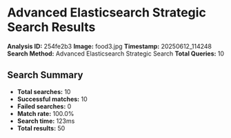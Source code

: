 # Advanced Elasticsearch Strategic Search Results

**Analysis ID:** 254fe2b3
**Image:** food3.jpg
**Timestamp:** 20250612_114248
**Search Method:** Advanced Elasticsearch Strategic Search
**Total Queries:** 10

## Search Summary

- **Total searches:** 10
- **Successful matches:** 10
- **Failed searches:** 0
- **Match rate:** 100.0%
- **Search time:** 123ms
- **Total results:** 50

